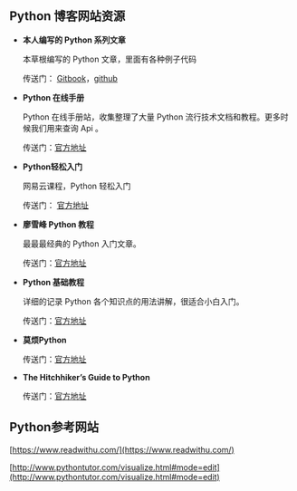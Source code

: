 ## Python 博客网站资源

* **本人编写的 Python 系列文章**

    本草根编写的 Python 文章，里面有各种例子代码

    传送门： [Gitbook](https://www.readwithu.com/)，[github](https://github.com/TwoWater/Python)

* **Python 在线手册**

    Python 在线手册站，收集整理了大量 Python 流行技术文档和教程。更多时候我们用来查询 Api 。

    传送门：[官方地址](http://docs.pythontab.com)

* **Python轻松入门**

    网易云课程，Python 轻松入门

    传送门： [官方地址](https://study.163.com/course/introduction.htm?courseId=1003655001&utm_campaign=share&utm_content=courseIntro&utm_medium=iphoneShare&utm_source=weixing)

* **廖雪峰 Python 教程**

    最最最经典的 Python 入门文章。

    传送门：[官方地址](http://www.liaoxuefeng.com/wiki/0014316089557264a6b348958f449949df42a6d3a2e542c000)

* **Python 基础教程**

    详细的记录 Python 各个知识点的用法讲解，很适合小白入门。

    传送门：[官方地址](http://www.runoob.com/python/python-tutorial.html)

* **莫烦Python**

    传送门：[官方地址](https://morvanzhou.github.io/tutorials/python-basic/)

* **The Hitchhiker’s Guide to Python**

    传送门：[官方地址](http://docs.python-guide.org/en/latest/)

## Python参考网站

[https://www.readwithu.com/](https://www.readwithu.com/)

[http://www.pythontutor.com/visualize.html#mode=edit](http://www.pythontutor.com/visualize.html#mode=edit)